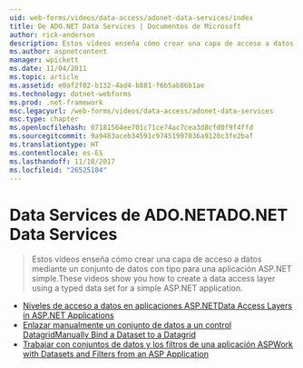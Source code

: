 ```yaml
---
uid: web-forms/videos/data-access/adonet-data-services/index
title: De ADO.NET Data Services | Documentos de Microsoft
author: rick-anderson
description: Estos vídeos enseña cómo crear una capa de acceso a datos mediante un conjunto de datos con tipo para una aplicación ASP.NET simple.
ms.author: aspnetcontent
manager: wpickett
ms.date: 11/04/2011
ms.topic: article
ms.assetid: e0af2f02-b132-4ad4-b881-f6b5ab86b1ae
ms.technology: dotnet-webforms
ms.prod: .net-framework
msc.legacyurl: /web-forms/videos/data-access/adonet-data-services
msc.type: chapter
ms.openlocfilehash: 07181564ee701c71ce74ac7cea3d8cfd0f9f4ffd
ms.sourcegitcommit: 9a9483aceb34591c97451997036a9120c3fe2baf
ms.translationtype: HT
ms.contentlocale: es-ES
ms.lasthandoff: 11/10/2017
ms.locfileid: "26525104"
---
```

<a name="adonet-data-services"></a><span data-ttu-id="04eb7-103">Data Services de ADO.NET</span><span class="sxs-lookup"><span data-stu-id="04eb7-103">ADO.NET Data Services</span></span>
====================
> <span data-ttu-id="04eb7-104">Estos vídeos enseña cómo crear una capa de acceso a datos mediante un conjunto de datos con tipo para una aplicación ASP.NET simple.</span><span class="sxs-lookup"><span data-stu-id="04eb7-104">These videos show you how to create a data access layer using a typed data set for a simple ASP.NET application.</span></span>


- [<span data-ttu-id="04eb7-105">Niveles de acceso a datos en aplicaciones ASP.NET</span><span class="sxs-lookup"><span data-stu-id="04eb7-105">Data Access Layers in ASP.NET Applications</span></span>](data-access-layers-in-aspnet-applications.md)
- [<span data-ttu-id="04eb7-106">Enlazar manualmente un conjunto de datos a un control Datagrid</span><span class="sxs-lookup"><span data-stu-id="04eb7-106">Manually Bind a Dataset to a Datagrid</span></span>](how-to-manually-bind-a-dataset-to-a-datagrid.md)
- [<span data-ttu-id="04eb7-107">Trabajar con conjuntos de datos y los filtros de una aplicación ASP</span><span class="sxs-lookup"><span data-stu-id="04eb7-107">Work with Datasets and Filters from an ASP Application</span></span>](how-to-work-with-datasets-and-filters-from-an-asp-application.md)
